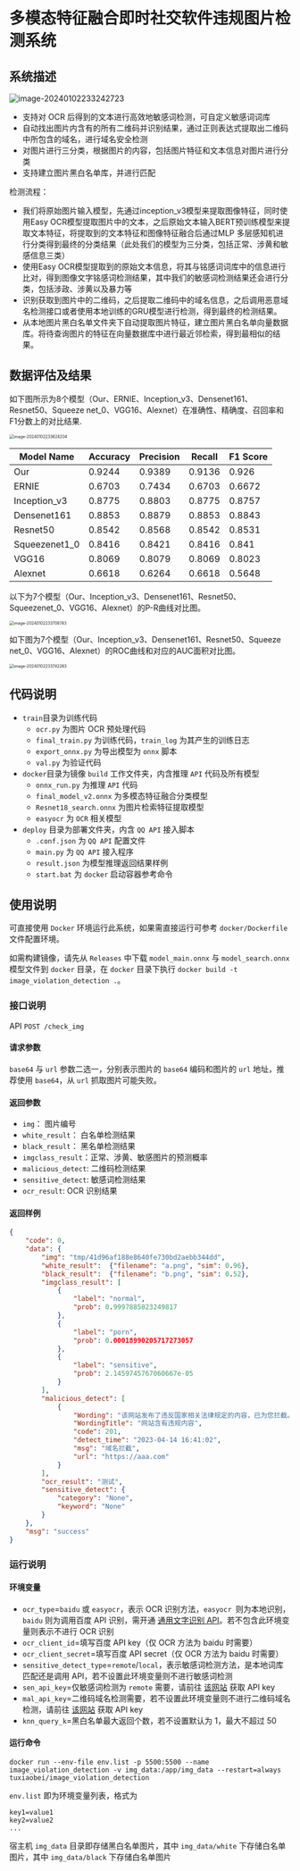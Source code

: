 # 多模态特征融合即时社交软件违规图片检测系统

## 系统描述

![image-20240102233242723](assets/image-20240102233242723.png)

- 支持对 OCR 后得到的文本进行高效地敏感词检测，可自定义敏感词词库
- 自动找出图片内含有的所有二维码并识别结果，通过正则表达式提取出二维码中所包含的域名，进行域名安全检测
- 对图片进行三分类，根据图片的内容，包括图片特征和文本信息对图片进行分类
- 支持建立图片黑白名单库，并进行匹配

检测流程：

- 我们将原始图片输入模型，先通过inception_v3模型来提取图像特征，同时使用Easy OCR模型提取图片中的文本，之后原始文本输入BERT预训练模型来提取文本特征，将提取到的文本特征和图像特征融合后通过MLP 多层感知机进行分类得到最终的分类结果（此处我们的模型为三分类，包括正常、涉黄和敏感信息三类）
- 使用Easy OCR模型提取到的原始文本信息，将其与铭感词词库中的信息进行比对，得到图像文字铭感词检测结果，其中我们的敏感词检测结果还会进行分类，包括涉政、涉黄以及暴力等
- 识别获取到图片中的二维码，之后提取二维码中的域名信息，之后调用恶意域名检测接口或者使用本地训练的GRU模型进行检测，得到最终的检测结果。
- 从本地图片黑白名单文件夹下自动提取图片特征，建立图片黑白名单向量数据库。将待查询图片的特征在向量数据库中进行最近邻检索，得到最相似的结果。

## 数据评估及结果

如下图所示为8个模型（Our、ERNIE、Inception_v3、Densenet161、Resnet50、Squeeze net_0、VGG16、Alexnet）在准确性、精确度、召回率和F1分数上的对比结果.

<img src="assets/image-20240102233624204.png" alt="image-20240102233624204" style="zoom:50%;" />

| **Model Name** | **Accuracy** | **Precision** | **Recall** | **F1 Score** |
| -------------- | ------------ | ------------- | ---------- | ------------ |
| Our            | 0.9244       | 0.9389        | 0.9136     | 0.926        |
| ERNIE          | 0.6703       | 0.7434        | 0.6703     | 0.6672       |
| Inception_v3   | 0.8775       | 0.8803        | 0.8775     | 0.8757       |
| Densenet161    | 0.8853       | 0.8879        | 0.8853     | 0.8843       |
| Resnet50       | 0.8542       | 0.8568        | 0.8542     | 0.8531       |
| Squeezenet1_0  | 0.8416       | 0.8421        | 0.8416     | 0.841        |
| VGG16          | 0.8069       | 0.8079        | 0.8069     | 0.8023       |
| Alexnet        | 0.6618       | 0.6264        | 0.6618     | 0.5648       |

以下为7个模型（Our、Inception_v3、Densenet161、Resnet50、Squeezenet_0、VGG16、Alexnet）的P-R曲线对比图。

<img src="assets/image-20240102233708743.png" alt="image-20240102233708743" style="zoom:50%;" />

如下图为7个模型（Our、Inception_v3、Densenet161、Resnet50、Squeeze net_0、VGG16、Alexnet）的ROC曲线和对应的AUC面积对比图。

<img src="assets/image-20240102233742263.png" alt="image-20240102233742263" style="zoom:50%;" />

## 代码说明

- `train`目录为训练代码
  - `ocr.py` 为图片 OCR 预处理代码
  - `final_train.py` 为训练代码，`train_log` 为其产生的训练日志
  - `export_onnx.py` 为导出模型为 `onnx` 脚本
  - `val.py` 为验证代码
- `docker`目录为镜像 `build` 工作文件夹，内含推理 `API` 代码及所有模型
  - `onnx_run.py` 为推理 `API` 代码
  - `final_model_v2.onnx` 为多模态特征融合分类模型
  - `Resnet18_search.onnx` 为图片检索特征提取模型
  - `easyocr` 为 `OCR` 相关模型
- `deploy` 目录为部署文件夹，内含 `QQ API` 接入脚本
  - `.conf.json` 为 `QQ API` 配置文件
  - `main.py` 为  `QQ API` 接入程序
  - `result.json` 为模型推理返回结果样例
  - `start.bat` 为 `docker` 启动容器参考命令

## 使用说明

可直接使用 `Docker` 环境运行此系统，如果需直接运行可参考 `docker/Dockerfile` 文件配置环境。

如需构建镜像，请先从 `Releases` 中下载 `model_main.onnx` 与 `model_search.onnx` 模型文件到 `docker` 目录，在 `docker` 目录下执行 `docker build -t image_violation_detection .`。

### 接口说明

API `POST /check_img`

#### 请求参数

`base64` 与 `url` 参数二选一，分别表示图片的 `base64` 编码和图片的 `url` 地址，推荐使用 `base64`，从 `url` 抓取图片可能失败。

#### 返回参数

- `img`： 图片编号
- `white_result`： 白名单检测结果
- `black_result`： 黑名单检测结果
- `imgclass_result`：正常、涉黄、敏感图片的预测概率
- `malicious_detect`: 二维码检测结果
- `sensitive_detect`: 敏感词检测结果
- `ocr_result`: OCR 识别结果

#### 返回样例

```json
{
    "code": 0,
    "data": {
        "img": "tmp/41d96af188e8640fe730bd2aebb344dd",
        "white_result":  {"filename": "a.png", "sim": 0.96},
        "black_result":  {"filename": "b.png", "sim": 0.52},
        "imgclass_result": [
            {
                "label": "normal",
                "prob": 0.9997885823249817
            },
            {
                "label": "porn",
                "prob": 0.00018990205717273057
            },
            {
                "label": "sensitive",
                "prob": 2.1459745767060667e-05
            }
        ],
        "malicious_detect": [
            {
                "Wording": "该网站发布了违反国家相关法律规定的内容，已为您拦截。",
                "WordingTitle": "网站含有违规内容",
                "code": 201,
                "detect_time": "2023-04-14 16:41:02",
                "msg": "域名拦截",
                "url": "https://aaa.com"
            }
        ],
        "ocr_result": "测试",
        "sensitive_detect": {
            "category": "None",
            "keyword": "None"
        }
    },
    "msg": "success"
}
```
### 运行说明

#### 环境变量

- `ocr_type`=`baidu` 或 `easyocr`，表示 OCR 识别方法，`easyocr `则为本地识别，`baidu` 则为调用百度 API 识别，需开通 [通用文字识别 API](https://cloud.baidu.com/product/ocr/general)。若不包含此环境变量则表示不进行 OCR 识别
- `ocr_client_id`=填写百度 API key（仅 OCR 方法为 baidu 时需要）
- `ocr_client_secret`=填写百度 API secret（仅 OCR 方法为 baidu 时需要）
- `sensitive_detect_type`=`remote`/`local`，表示敏感词检测方法，是本地词库匹配还是调用 API，若不设置此环境变量则不进行敏感词检测
- `sen_api_key`=仅敏感词检测为 `remote` 需要，请前往 [该网站](https://www.wordscheck.com/) 获取 API key
- `mal_api_key`=二维码域名检测需要，若不设置此环境变量则不进行二维码域名检测，请前往 [该网站](https://api.ooomn.com/doc/qqsafe.html) 获取 API key
- `knn_query_k`=黑白名单最大返回个数，若不设置默认为 1，最大不超过 50

#### 运行命令

`docker run --env-file env.list -p 5500:5500 --name image_violation_detection -v img_data:/app/img_data --restart=always tuxiaobei/image_violation_detection`

`env.list` 即为环境变量列表，格式为
```
key1=value1
key2=value2
...
```
宿主机 `img_data` 目录即存储黑白名单图片，其中 `img_data/white` 下存储白名单图片，其中 `img_data/black` 下存储白名单图片